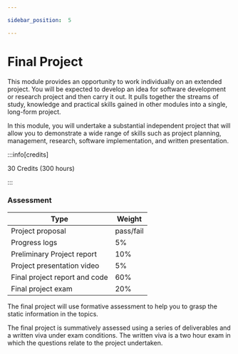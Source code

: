 ```yaml
---

sidebar_position:  5

---
```


# Final Project
  
This module provides an opportunity to work individually on an extended project. You will be expected to develop an idea for software development or research project and then carry it out. It pulls together the streams of study, knowledge and practical skills gained in other modules into a single, long-form project.

In this module, you will undertake a substantial independent project that will allow you to demonstrate a wide range of skills such as project planning, management, research, software implementation, and written presentation.

:::info[credits]

30 Credits (300 hours)

:::

### Assessment

|Type       |Weight|
|-----------|------|
|Project proposal   | pass/fail |
|Progress logs |5%   |
|Preliminary Project report  |10%   |
|Project presentation video |5%   |
|Final project report and code |60%   |
|Final project exam |20%   |

The final project will use formative assessment to help you to grasp the static information in the topics.

The final project is summatively assessed using a series of deliverables and a written viva under exam conditions. The written viva is a two hour exam in which the questions relate to the project undertaken.